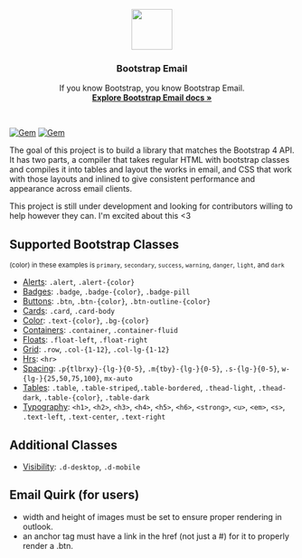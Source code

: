 <p align="center">
  <a href="https://bootstapemail.com">
    <img src="https://bootstrapemail.com/img/icons/logo.png" alt="" width=72 height=72>
  </a>

  <h3 align="center">Bootstrap Email</h3>

  <p align="center">
    If you know Bootstrap, you know Bootstrap Email.
    <br>
    <a href="https://bootstrapemail.com/docs/introduction"><strong>Explore Bootstrap Email docs »</strong></a>
  </p>
</p>

<br>

[![Gem](https://img.shields.io/gem/v/bootstrap-email.svg)](https://rubygems.org/gems/bootstrap-email)
[![Gem](https://img.shields.io/gem/dt/rails.svg)](https://rubygems.org/gems/bootstrap-email)

The goal of this project is to build a library that matches the Bootstrap 4 API. It has two parts, a compiler that takes regular HTML with bootstrap classes and compiles it into tables and layout the works in email, and CSS that work with those layouts and inlined to give consistent performance and appearance across email clients.

This project is still under development and looking for contributors willing to help however they can. I'm excited about this <3

## Supported Bootstrap Classes
<small>(color) in these examples is `primary`, `secondary`, `success`, `warning`, `danger`, `light`, and `dark`</small>
- [Alerts](https://bootstrapemail.com/docs/alert): `.alert`, `.alert-{color}`
- [Badges](https://bootstrapemail.com/docs/badge): `.badge`, `.badge-{color}`, `.badge-pill`
- [Buttons](https://bootstrapemail.com/docs/button): `.btn`, `.btn-{color}`, `.btn-outline-{color}`
- [Cards](https://bootstrapemail.com/docs/card): `.card`, `.card-body`
- [Color](https://bootstrapemail.com/docs/color): `.text-{color}`, `.bg-{color}`
- [Containers](https://bootstrapemail.com/docs/container): `.container`, `.container-fluid`
- [Floats](https://bootstrapemail.com/docs/float): `.float-left`, `.float-right`
- [Grid](https://bootstrapemail.com/docs/grid): `.row`, `.col-{1-12}`, `.col-lg-{1-12}`
- [Hrs](https://bootstrapemail.com/docs/hr): `<hr>`
- [Spacing](https://bootstrapemail.com/docs/spacing): `.p{tlbrxy}-{lg-}{0-5}`, `.m{tby}-{lg-}{0-5}`, `.s-{lg-}{0-5}`, `w-{lg-}{25,50,75,100}`, `mx-auto`
- [Tables](https://bootstrapemail.com/docs/table): `.table`, `.table-striped`,`.table-bordered`, `.thead-light`, `.thead-dark`, `.table-{color}`, `.table-dark`
- [Typography](https://bootstrapemail.com/docs/typography): `<h1>`, `<h2>`, `<h3>`, `<h4>`, `<h5>`, `<h6>`, `<strong>`, `<u>`, `<em>`, `<s>`, `.text-left`, `.text-center`, `.text-right`

## Additional Classes
- [Visibility](https://bootstrapemail.com/docs/visibility): `.d-desktop`, `.d-mobile`

## Email Quirk (for users)
- width and height of images must be set to ensure proper rendering in outlook.
- an anchor tag must have a link in the href (not just a #) for it to properly render a .btn.

<!-- ## Email Quirks (internal notes)
- Line height should always be in px never a number or percentage. https://www.marketingcloud.com/blog/design-tip-of-the-week-css-line-height-property-does-it-work-in-email/
- Padding can only be used inside of a table cell.
- Margin can only be used on divs.
- Font family is reset at the top of every new table.
- Responsive media query for stacking table cells with display block only works on Android in table header `<th>` cells and not table cells `<td>`.
- To make a table width 100% BOTH the table and the td tags must be set to 100%
- Many Outlook versions ignore css that has `important!`.
 -->
